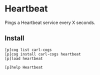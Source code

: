 # Heartbeat

Pings a Heartbeat service every X seconds.

## Install

```text
[p]cog list carl-cogs
[p]cog install carl-cogs heartbeat
[p]load heartbeat

[p]help Heartbeat
```
